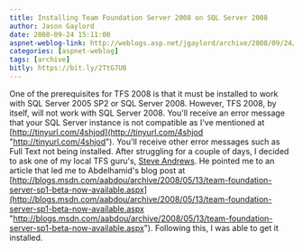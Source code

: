```yaml
---
title: Installing Team Foundation Server 2008 on SQL Server 2008
author: Jason Gaylord
date: 2008-09-24 15:11:00
aspnet-weblog-link: http://weblogs.asp.net/jgaylord/archive/2008/09/24/installing-team-foundation-server-2008-on-sql-server-2008.aspx
categories: [aspnet-weblog]
tags: [archive]
bitly: https://bit.ly/2TtG7UB
---
```


One of the prerequisites for TFS 2008 is that it must be installed to work with SQL Server 2005 SP2 or SQL Server 2008. However, TFS 2008, by itself, will not work with SQL Server 2008. You'll receive an error message that your SQL Server instance is not compatible as I've mentioned at [http://tinyurl.com/4shjod](http://tinyurl.com/4shjod "http://tinyurl.com/4shjod"). You'll receive other error messages such as Full Text not being installed. After struggling for a couple of days, I decided to ask one of my local TFS guru's, [Steve Andrews](http://platinumbay.com/). He pointed me to an article that led me to Abdelhamid's blog post at [http://blogs.msdn.com/aabdou/archive/2008/05/13/team-foundation-server-sp1-beta-now-available.aspx](http://blogs.msdn.com/aabdou/archive/2008/05/13/team-foundation-server-sp1-beta-now-available.aspx "http://blogs.msdn.com/aabdou/archive/2008/05/13/team-foundation-server-sp1-beta-now-available.aspx"). Following this, I was able to get it installed.